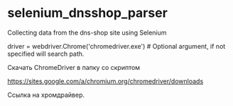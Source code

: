 # selenium_dnsshop_parser
Collecting data from the dns-shop site using Selenium



driver = webdriver.Chrome('chromedriver.exe')  # Optional argument, if not specified will search path.


Скачать ChromeDriver в папку со скриптом 

https://sites.google.com/a/chromium.org/chromedriver/downloads 

Ссылка на хромдрайвер. 
